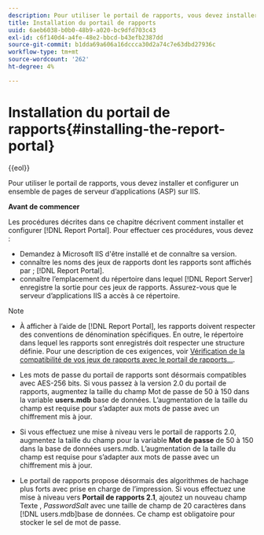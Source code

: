 ```yaml
---
description: Pour utiliser le portail de rapports, vous devez installer et configurer un ensemble de pages de serveur d’applications (ASP) sur IIS.
title: Installation du portail de rapports
uuid: 6aeb6038-b0b0-48b9-a020-bc9dfd703c43
exl-id: c6f140d4-a4fe-48e2-bbcd-b43efb2387dd
source-git-commit: b1dda69a606a16dccca30d2a74c7e63dbd27936c
workflow-type: tm+mt
source-wordcount: '262'
ht-degree: 4%

---
```


# Installation du portail de rapports{#installing-the-report-portal}

{{eol}}

Pour utiliser le portail de rapports, vous devez installer et configurer un ensemble de pages de serveur d’applications (ASP) sur IIS.

**Avant de commencer**

Les procédures décrites dans ce chapitre décrivent comment installer et configurer [!DNL Report Portal]. Pour effectuer ces procédures, vous devez :

* Demandez à Microsoft IIS d&#39;être installé et de connaître sa version.
* connaître les noms des jeux de rapports dont les rapports sont affichés par ; [!DNL Report Portal].
* connaître l’emplacement du répertoire dans lequel [!DNL Report Server] enregistre la sortie pour ces jeux de rapports. Assurez-vous que le serveur d’applications IIS a accès à ce répertoire.

>[!NOTE]
>
>* À afficher à l’aide de [!DNL Report Portal], les rapports doivent respecter des conventions de dénomination spécifiques. En outre, le répertoire dans lequel les rapports sont enregistrés doit respecter une structure définie. Pour une description de ces exigences, voir [Vérification de la compatibilité de vos jeux de rapports avec le portail de rapports...](../../../home/c-rpt-oview/c-install-rpt-port/c-rpt-port-user-inter.md#section-2b141e5d198a4bbea455699126c24706).
>
>* Les mots de passe du portail de rapports sont désormais compatibles avec AES-256 bits. Si vous passez à la version 2.0 du portail de rapports, augmentez la taille du champ Mot de passe de 50 à 150 dans la variable **users.mdb** base de données. L’augmentation de la taille du champ est requise pour s’adapter aux mots de passe avec un chiffrement mis à jour.
>* Si vous effectuez une mise à niveau vers le portail de rapports 2.0, augmentez la taille du champ pour la variable **Mot de passe** de 50 à 150 dans la base de données users.mdb. L’augmentation de la taille du champ est requise pour s’adapter aux mots de passe avec un chiffrement mis à jour.
>* Le portail de rapports propose désormais des algorithmes de hachage plus forts avec prise en charge de l’impression. Si vous effectuez une mise à niveau vers **Portail de rapports 2.1**, ajoutez un nouveau champ Texte , *PasswordSalt* avec une taille de champ de 20 caractères dans [!DNL users.mdb]base de données. Ce champ est obligatoire pour stocker le sel de mot de passe.
>

